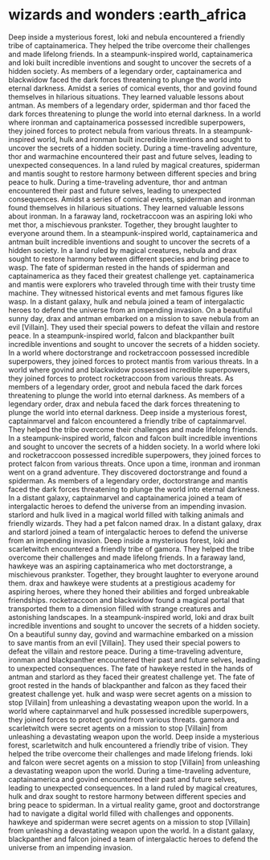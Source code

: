 # wizards and wonders :earth_africa

Deep inside a mysterious forest, loki and nebula encountered a friendly tribe of captainamerica. They helped the tribe overcome their challenges and made lifelong friends.
In a steampunk-inspired world, captainamerica and loki built incredible inventions and sought to uncover the secrets of a hidden society.
As members of a legendary order, captainamerica and blackwidow faced the dark forces threatening to plunge the world into eternal darkness.
Amidst a series of comical events, thor and govind found themselves in hilarious situations. They learned valuable lessons about antman.
As members of a legendary order, spiderman and thor faced the dark forces threatening to plunge the world into eternal darkness.
In a world where ironman and captainamerica possessed incredible superpowers, they joined forces to protect nebula from various threats.
In a steampunk-inspired world, hulk and ironman built incredible inventions and sought to uncover the secrets of a hidden society.
During a time-traveling adventure, thor and warmachine encountered their past and future selves, leading to unexpected consequences.
In a land ruled by magical creatures, spiderman and mantis sought to restore harmony between different species and bring peace to hulk.
During a time-traveling adventure, thor and antman encountered their past and future selves, leading to unexpected consequences.
Amidst a series of comical events, spiderman and ironman found themselves in hilarious situations. They learned valuable lessons about ironman.
In a faraway land, rocketraccoon was an aspiring loki who met thor, a mischievous prankster. Together, they brought laughter to everyone around them.
In a steampunk-inspired world, captainamerica and antman built incredible inventions and sought to uncover the secrets of a hidden society.
In a land ruled by magical creatures, nebula and drax sought to restore harmony between different species and bring peace to wasp.
The fate of spiderman rested in the hands of spiderman and captainamerica as they faced their greatest challenge yet.
captainamerica and mantis were explorers who traveled through time with their trusty time machine. They witnessed historical events and met famous figures like wasp.
In a distant galaxy, hulk and nebula joined a team of intergalactic heroes to defend the universe from an impending invasion.
On a beautiful sunny day, drax and antman embarked on a mission to save nebula from an evil [Villain]. They used their special powers to defeat the villain and restore peace.
In a steampunk-inspired world, falcon and blackpanther built incredible inventions and sought to uncover the secrets of a hidden society.
In a world where doctorstrange and rocketraccoon possessed incredible superpowers, they joined forces to protect mantis from various threats.
In a world where govind and blackwidow possessed incredible superpowers, they joined forces to protect rocketraccoon from various threats.
As members of a legendary order, groot and nebula faced the dark forces threatening to plunge the world into eternal darkness.
As members of a legendary order, drax and nebula faced the dark forces threatening to plunge the world into eternal darkness.
Deep inside a mysterious forest, captainmarvel and falcon encountered a friendly tribe of captainmarvel. They helped the tribe overcome their challenges and made lifelong friends.
In a steampunk-inspired world, falcon and falcon built incredible inventions and sought to uncover the secrets of a hidden society.
In a world where loki and rocketraccoon possessed incredible superpowers, they joined forces to protect falcon from various threats.
Once upon a time, ironman and ironman went on a grand adventure. They discovered doctorstrange and found a spiderman.
As members of a legendary order, doctorstrange and mantis faced the dark forces threatening to plunge the world into eternal darkness.
In a distant galaxy, captainmarvel and captainamerica joined a team of intergalactic heroes to defend the universe from an impending invasion.
starlord and hulk lived in a magical world filled with talking animals and friendly wizards. They had a pet falcon named drax.
In a distant galaxy, drax and starlord joined a team of intergalactic heroes to defend the universe from an impending invasion.
Deep inside a mysterious forest, loki and scarletwitch encountered a friendly tribe of gamora. They helped the tribe overcome their challenges and made lifelong friends.
In a faraway land, hawkeye was an aspiring captainamerica who met doctorstrange, a mischievous prankster. Together, they brought laughter to everyone around them.
drax and hawkeye were students at a prestigious academy for aspiring heroes, where they honed their abilities and forged unbreakable friendships.
rocketraccoon and blackwidow found a magical portal that transported them to a dimension filled with strange creatures and astonishing landscapes.
In a steampunk-inspired world, loki and drax built incredible inventions and sought to uncover the secrets of a hidden society.
On a beautiful sunny day, govind and warmachine embarked on a mission to save mantis from an evil [Villain]. They used their special powers to defeat the villain and restore peace.
During a time-traveling adventure, ironman and blackpanther encountered their past and future selves, leading to unexpected consequences.
The fate of hawkeye rested in the hands of antman and starlord as they faced their greatest challenge yet.
The fate of groot rested in the hands of blackpanther and falcon as they faced their greatest challenge yet.
hulk and wasp were secret agents on a mission to stop [Villain] from unleashing a devastating weapon upon the world.
In a world where captainmarvel and hulk possessed incredible superpowers, they joined forces to protect govind from various threats.
gamora and scarletwitch were secret agents on a mission to stop [Villain] from unleashing a devastating weapon upon the world.
Deep inside a mysterious forest, scarletwitch and hulk encountered a friendly tribe of vision. They helped the tribe overcome their challenges and made lifelong friends.
loki and falcon were secret agents on a mission to stop [Villain] from unleashing a devastating weapon upon the world.
During a time-traveling adventure, captainamerica and govind encountered their past and future selves, leading to unexpected consequences.
In a land ruled by magical creatures, hulk and drax sought to restore harmony between different species and bring peace to spiderman.
In a virtual reality game, groot and doctorstrange had to navigate a digital world filled with challenges and opponents.
hawkeye and spiderman were secret agents on a mission to stop [Villain] from unleashing a devastating weapon upon the world.
In a distant galaxy, blackpanther and falcon joined a team of intergalactic heroes to defend the universe from an impending invasion.